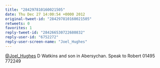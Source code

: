 ```yaml
---
title: "284297810160021505"
date: Thu Dec 27 14:00:54 +0000 2012
original-tweet-id: "284297810160021505"
retweets: 0
favorites: 1
reply-tweet-id: "284266530722680832"
reply-user-id: "6752272"
reply-user-screen-name: "Joel_Hughes"
---
```

<a href="https://twitter.com/Joel_Hughes">@Joel_Hughes</a> D Watkins and son in Abersychan. Speak to Robert 01495 772249
